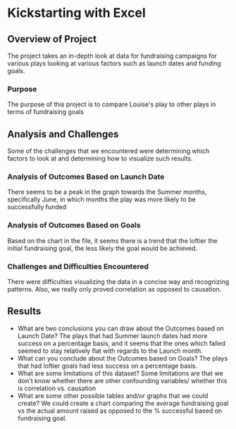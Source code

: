 # Kickstarting with Excel

## Overview of Project

The project takes an in-depth look at data for fundraising campaigns for various plays looking at various factors such as launch dates and funding goals.
### Purpose
The purpose of this project is to compare Louise's play to other plays in terms of fundraising goals
## Analysis and Challenges
Some of the challenges that we encountered were determining which factors to look at and determining how to visualize such results.  
### Analysis of Outcomes Based on Launch Date

There seems to be a peak in the graph towards the Summer months, specifically June, in which months the play was more likely to be successfully funded
### Analysis of Outcomes Based on Goals
Based on the chart in the file, it seems there is a trend that the loftier the initial fundraising goal, the less likely the goal would be achieved.  

### Challenges and Difficulties Encountered
There were difficulties visualizing the data in a concise way and recognizing patterns.  Also, we really only proved correlation as opposed to causation.
## Results

- What are two conclusions you can draw about the Outcomes based on Launch Date?
 The plays that had Summer launch dates had more success on a percentage basis, and it seems that the ones which failed seemed to stay relatively flat with regards to the Launch month.   
- What can you conclude about the Outcomes based on Goals?
    The plays that had loftier goals had less success on a percentage basis.  
- What are some limitations of this dataset?
 Some limitations are that we don't know whether there are other confounding variables/ whether this is correlation vs. causation
- What are some other possible tables and/or graphs that we could create?
    We could create a chart comparing the average fundraising goal vs the actual amount raised as opposed to the % successful based on fundraising goal.  
